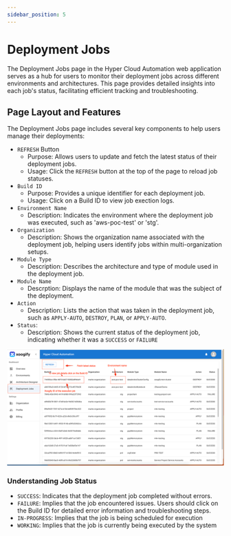 ```yaml
---
sidebar_position: 5
---
```


# Deployment Jobs

The Deployment Jobs page in the Hyper Cloud Automation web application serves as a hub for users to monitor their deployment jobs across different environments and architectures. This page provides detailed insights into each job's status, facilitating efficient tracking and troubleshooting.

## Page Layout and Features

The Deployment Jobs page includes several key components to help users manage their deployments:

- `REFRESH` Button
  - Purpose: Allows users to update and fetch the latest status of their deployment jobs.
  - Usage: Click the `REFRESH` button at the top of the page to reload job statuses.
- `Build ID`
  - Purpose: Provides a unique identifier for each deployment job.
  - Usage: Click on a Build ID to view job exection logs.
- `Environment Name`
  - Description: Indicates the environment where the deployment job was executed, such as 'aws-poc-test' or 'stg'.
- `Organization`
  - Description: Shows the organization name associated with the deployment job, helping users identify jobs within multi-organization setups.
- `Module Type`
  - Description: Describes the architecture and type of module used in the deployment job.
- `Module Name`
  - Descrption: Displays the name of the module that was the subject of the deployment.
- `Action`
  - Description: Lists the action that was taken in the deployment job, such as `APPLY-AUTO`, `DESTROY`, `PLAN`, or `APPLY-AUTO`.
- `Status`:
  - Description: Shows the current status of the deployment job, indicating whether it was a `SUCCESS` or `FAILURE`

![Deployment Jobs](./img/DeploymentJobs.png)

### Understanding Job Status

- `SUCCESS`: Indicates that the deployment job completed without errors.
- `FAILURE`: Implies that the job encountered issues. Users should click on the Build ID for detailed error information and troubleshooting steps.
- `IN-PROGRESS`: Implies that the job is being scheduled for execution
- `WORKING`: Implies that the job is currently being executed by the system
